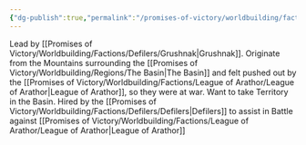 ```yaml
---
{"dg-publish":true,"permalink":"/promises-of-victory/worldbuilding/factions/defilers/orken-hordes/","title":"Orken Hordes","noteIcon":"Faction","created":"","updated":""}
---
```


Lead by [[Promises of Victory/Worldbuilding/Factions/Defilers/Grushnak\|Grushnak]].
Originate from the Mountains surrounding the [[Promises of Victory/Worldbuilding/Regions/The Basin\|The Basin]] and felt pushed out by the [[Promises of Victory/Worldbuilding/Factions/League of Arathor/League of Arathor\|League of Arathor]], so they were at war.
Want to take Territory in the Basin. Hired by the [[Promises of Victory/Worldbuilding/Factions/Defilers/Defilers\|Defilers]] to assist in Battle against [[Promises of Victory/Worldbuilding/Factions/League of Arathor/League of Arathor\|League of Arathor]]
